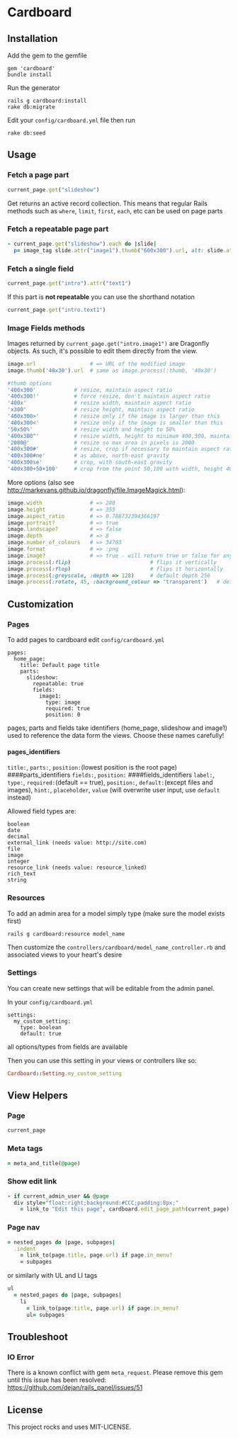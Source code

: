 # Cardboard

## Installation

Add the gem to the gemfile
```
gem 'cardboard'
bundle install
```

Run the generator
```
rails g cardboard:install
rake db:migrate
```

Edit your `config/cardboard.yml` file then run
```
rake db:seed
```


## Usage

### Fetch a page part
```ruby
current_page.get("slideshow")
```
Get returns an active record collection. 
This means that regular Rails methods such as `where`, `limit`, `first`, `each`, etc can be used on page parts

### Fetch a repeatable page part
```ruby
- current_page.get("slideshow").each do |slide| 
  p= image_tag slide.attr("image1").thumb("600x300").url, alt: slide.attr("description")
```
### Fetch a single field
```ruby
current_page.get("intro").attr("text1")
```
<!-- Or
```ruby
@page.get("slideshow").fetch("pepople_count > 5")
``` -->

If this part is **not repeatable** you can use the shorthand notation
```ruby
current_page.get("intro.text1")
```


### Image Fields methods
Images returned by `current_page.get("intro.image1")` are Dragonfly objects. As such, it's possible to edit them directly from the view.

```ruby
image.url                 # => URL of the modified image
image.thumb('40x30').url  # same as image.process(:thumb, '40x30')

#thumb options
'400x300'            # resize, maintain aspect ratio
'400x300!'           # force resize, don't maintain aspect ratio
'400x'               # resize width, maintain aspect ratio
'x300'               # resize height, maintain aspect ratio
'400x300>'           # resize only if the image is larger than this
'400x300<'           # resize only if the image is smaller than this
'50x50%'             # resize width and height to 50%
'400x300^'           # resize width, height to minimum 400,300, maintain aspect ratio
'2000@'              # resize so max area in pixels is 2000
'400x300#'           # resize, crop if necessary to maintain aspect ratio (centre gravity)
'400x300#ne'         # as above, north-east gravity
'400x300se'          # crop, with south-east gravity
'400x300+50+100'     # crop from the point 50,100 with width, height 400,300
```

More options (also see http://markevans.github.io/dragonfly/file.ImageMagick.html):
```ruby
image.width               # => 280
image.height              # => 355
image.aspect_ratio        # => 0.788732394366197
image.portrait?           # => true
image.landscape?          # => false
image.depth               # => 8
image.number_of_colours   # => 34703
image.format              # => :png
image.image?              # => true - will return true or false for any content
image.process(:flip)                         # flips it vertically
image.process(:flop)                         # flips it horizontally
image.process(:greyscale, :depth => 128)     # default depth 256
image.process(:rotate, 45, :background_colour => 'transparent')   # default bg black
```


## Customization

### Pages
To add pages to cardboard edit `config/cardboard.yml`

```
pages:
  home_page:
    title: Default page title
    parts:
      slideshow:
        repeatable: true
        fields:
          image1:
            type: image
            required: true
            position: 0
```
pages, parts and fields take identifiers (home_page, slideshow and image1) used to reference the data form the views. Choose these names carefully!

#### pages_identifiers
`title:`, `parts:`, `position:`(lowest position is the root page)
####parts_identifiers
`fields:`, `position:`
####fields_identifiers
`label:`, `type:`, `required:`(default == true), `position:`, `default:`(except files and images), `hint:`, `placeholder`, `value` (will overwrite user input, use `default` instead)

Allowed field types are:
```
boolean
date
decimal
external_link (needs value: http://site.com)
file
image
integer
resource_link (needs value: resource_linked)
rich_text
string
```

### Resources
To add an admin area for a model simply type (make sure the model exists first)
```
rails g cardboard:resource model_name
```

Then customize the `controllers/cardboard/model_name_controller.rb` and associated views to your heart's desire


### Settings
You can create new settings that will be editable from the admin panel. 

In your `config/cardboard.yml`

```
settings:
  my_custom_setting:
    type: boolean
    default: true
```
all options/types from fields are available

Then you can use this setting in your views or controllers like so:
```ruby
Cardboard::Setting.my_custom_setting
```

## View Helpers
### Page
```ruby
current_page
```
### Meta tags
```ruby
= meta_and_title(@page)
```
### Show edit link
```ruby
- if current_admin_user && @page
  div style="float:right;background:#CCC;padding:8px;"
    = link_to "Edit this page", cardboard.edit_page_path(current_page)
```
### Page nav
```ruby
= nested_pages do |page, subpages|
  .indent
    = link_to(page.title, page.url) if page.in_menu?
    = subpages
```
or similarly with UL and LI tags
```ruby
ul
  = nested_pages do |page, subpages|
    li
      = link_to(page.title, page.url) if page.in_menu?
      ul= subpages
```

## Troubleshoot
### IO Error
There is a known conflict with gem `meta_request`. Please remove this gem until this issue has been resolved:
https://github.com/dejan/rails_panel/issues/51

## License
This project rocks and uses MIT-LICENSE.